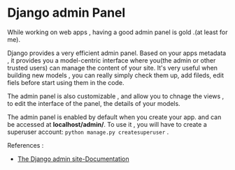 # Django admin Panel

While working on web apps , having a good admin panel is gold .(at least for me).

Django provides a very efficient admin panel.
Based on your apps metadata , it provides you a model-centric interface where you(the admin or other trusted users) can manage the content of your site.
It's very useful when building new models , you can really simply check them up, add fileds, edit fiels before start using them in the code.

The admin panel is also customizable , and allow you to chnage the views , to edit the interface of the panel, the details of your models.

The admin panel is enabled by default when you create your app. and can be accessed at **localhost/admin/**.
To use it , you will have to create a superuser account: ```python manage.py createsuperuser``` .

References :
 - [The Django admin site-Documentation](https://docs.djangoproject.com/en/4.1/ref/contrib/admin/)

